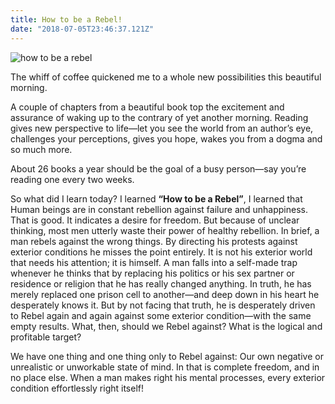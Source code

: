 ```yaml
---
title: How to be a Rebel!
date: "2018-07-05T23:46:37.121Z"
---
```


![how to be a rebel](https://www.dropbox.com/s/0s3xm548kzolyux/book.png?raw=1)

The whiff of coffee quickened me to a whole new possibilities this beautiful morning.

A couple of chapters from a beautiful book top the excitement and assurance of waking up to the contrary of yet another morning. Reading gives new perspective to life―let you see the world from an author’s eye, challenges your perceptions, gives you hope, wakes you from a dogma and so much more.

About 26 books a year should be the goal of a busy person―say you’re reading one every two weeks.

So what did I learn today? I learned **“How to be a Rebel”**, I learned that Human beings are in constant rebellion against failure and unhappiness. That is good. It indicates a desire for freedom. But because of unclear thinking, most men utterly waste their power of healthy rebellion. In brief, a man rebels against the wrong things. By directing his protests against exterior conditions he misses the point entirely. It is not his exterior world that needs his attention; it is himself. A man falls into a self-made trap whenever he thinks that by replacing his politics or his sex partner or residence or religion that he has really changed anything. In truth, he has merely replaced one prison cell to another―and deep down in his heart he desperately knows it. But by not facing that truth, he is desperately driven to Rebel again and again against some exterior condition―with the same empty results.
What, then, should we Rebel against? What is the logical and profitable target?

We have one thing and one thing only to Rebel against: Our own negative or unrealistic or unworkable state of mind.
In that is complete freedom, and in no place else.
When a man makes right his mental processes, every exterior condition effortlessly right itself!

